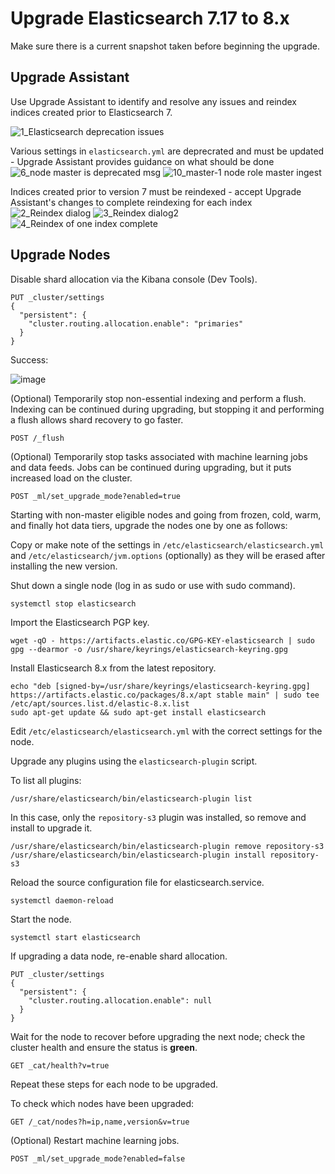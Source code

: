 # Upgrade Elasticsearch 7.17 to 8.x

Make sure there is a current snapshot taken before beginning the upgrade.

## Upgrade Assistant
Use Upgrade Assistant to identify and resolve any issues and reindex indices created prior to Elasticsearch 7.

![1_Elasticsearch deprecation issues](https://user-images.githubusercontent.com/104564793/182584599-185f0303-708f-40d0-9947-17f8b56ef97e.png)

Various settings in `elasticsearch.yml` are deprecrated and must be updated - Upgrade Assistant provides guidance on what should be done
![6_node master is deprecated msg](https://user-images.githubusercontent.com/104564793/182584818-165a6e27-3856-423f-b9f9-e93f835bcd9f.png)
![10_master-1 node role master ingest](https://user-images.githubusercontent.com/104564793/182586169-b935ffc5-e2c2-4821-ba52-358ca12eeab8.png)

Indices created prior to version 7 must be reindexed - accept Upgrade Assistant's changes to complete reindexing for each index
![2_Reindex dialog](https://user-images.githubusercontent.com/104564793/182584696-e3b3c62b-a436-47fa-a09b-cfd721a24727.png)
![3_Reindex dialog2](https://user-images.githubusercontent.com/104564793/182585075-d48b47f5-309e-4cb8-b854-ccb195b57eb0.png)
![4_Reindex of one index complete](https://user-images.githubusercontent.com/104564793/182586038-701be68f-095c-40ae-acc4-7eafbce4d6fa.png)

## Upgrade Nodes
Disable shard allocation via the Kibana console (Dev Tools).
```
PUT _cluster/settings
{
  "persistent": {
    "cluster.routing.allocation.enable": "primaries"
  }
}
```
Success:

![image](https://user-images.githubusercontent.com/104564793/183371381-203a3b7f-3ec7-4b30-86de-4e74c6e6bb6b.png)

(Optional) Temporarily stop non-essential indexing and perform a flush. Indexing can be continued during upgrading, but stopping it and performing a flush allows shard recovery to go faster.
```
POST /_flush
```

(Optional) Temporarily stop tasks associated with machine learning jobs and data feeds. Jobs can be continued during upgrading, but it puts increased load on the cluster.
```
POST _ml/set_upgrade_mode?enabled=true
```


Starting with non-master eligible nodes and going from frozen, cold, warm, and finally hot data tiers, upgrade the nodes one by one as follows:

Copy or make note of the settings in `/etc/elasticsearch/elasticsearch.yml` and `/etc/elasticsearch/jvm.options` (optionally) as they will be erased after installing the new version.

Shut down a single node (log in as sudo or use with sudo command).
```
systemctl stop elasticsearch
```

Import the Elasticsearch PGP key.
```
wget -qO - https://artifacts.elastic.co/GPG-KEY-elasticsearch | sudo gpg --dearmor -o /usr/share/keyrings/elasticsearch-keyring.gpg

```

Install Elasticsearch 8.x from the latest repository.
```
echo "deb [signed-by=/usr/share/keyrings/elasticsearch-keyring.gpg] https://artifacts.elastic.co/packages/8.x/apt stable main" | sudo tee /etc/apt/sources.list.d/elastic-8.x.list
sudo apt-get update && sudo apt-get install elasticsearch
```

Edit `/etc/elasticsearch/elasticsearch.yml` with the correct settings for the node.

Upgrade any plugins using the `elasticsearch-plugin` script.

To list all plugins:
```
/usr/share/elasticsearch/bin/elasticsearch-plugin list
```
In this case, only the `repository-s3` plugin was installed, so remove and install to upgrade it.
```
/usr/share/elasticsearch/bin/elasticsearch-plugin remove repository-s3
/usr/share/elasticsearch/bin/elasticsearch-plugin install repository-s3
```

Reload the source configuration file for elasticsearch.service.
```
systemctl daemon-reload
```

Start the node.
```
systemctl start elasticsearch
```

If upgrading a data node, re-enable shard allocation.
```
PUT _cluster/settings
{
  "persistent": {
    "cluster.routing.allocation.enable": null
  }
}
```

Wait for the node to recover before upgrading the next node; check the cluster health and ensure the status is **green**.
```
GET _cat/health?v=true
```

Repeat these steps for each node to be upgraded.

To check which nodes have been upgraded:
```
GET /_cat/nodes?h=ip,name,version&v=true
```

(Optional) Restart machine learning jobs.
```
POST _ml/set_upgrade_mode?enabled=false
```
